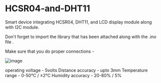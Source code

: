 # HCSR04-and-DHT11
Smart device integrating HCSR04, DHT11, and LCD display module along with I2C module.

Don't forget to import the library that has been attached along with the .ino file . 

Make sure that you do proper connections - 

![image](https://github.com/Riyanshu33/HCSR04-and-DHT11/assets/78360855/d98bbbac-8be9-4f2b-99b8-6df29f313717)

operating voltage -  5volts
Distance accuracy - upto 3mm
Temperature range - 0-50°C / ±2°C
Humidity accuracy - 20-80% / 5%

